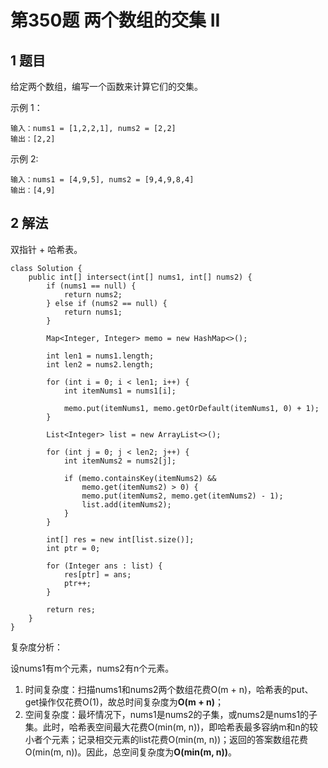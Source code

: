 # 第350题 两个数组的交集 II

## 1 题目

给定两个数组，编写一个函数来计算它们的交集。

示例 1：

```
输入：nums1 = [1,2,2,1], nums2 = [2,2]
输出：[2,2]
```

示例 2:

```
输入：nums1 = [4,9,5], nums2 = [9,4,9,8,4]
输出：[4,9]
```

## 2 解法

双指针 + 哈希表。

```
class Solution {
    public int[] intersect(int[] nums1, int[] nums2) {
        if (nums1 == null) {
            return nums2;
        } else if (nums2 == null) {
            return nums1;
        }

        Map<Integer, Integer> memo = new HashMap<>();

        int len1 = nums1.length;
        int len2 = nums2.length;

        for (int i = 0; i < len1; i++) {
            int itemNums1 = nums1[i];

            memo.put(itemNums1, memo.getOrDefault(itemNums1, 0) + 1);
        }

        List<Integer> list = new ArrayList<>();

        for (int j = 0; j < len2; j++) {
            int itemNums2 = nums2[j];

            if (memo.containsKey(itemNums2) && 
            	memo.get(itemNums2) > 0) {
                memo.put(itemNums2, memo.get(itemNums2) - 1);
                list.add(itemNums2);
            }
        }

        int[] res = new int[list.size()];
        int ptr = 0;

        for (Integer ans : list) {
            res[ptr] = ans;
            ptr++;
        }

        return res;
    }
}
```

复杂度分析：

设nums1有m个元素，nums2有n个元素。

1. 时间复杂度：扫描nums1和nums2两个数组花费O(m + n)，哈希表的put、get操作仅花费O(1)，故总时间复杂度为**O(m + n)**；
2. 空间复杂度：最坏情况下，nums1是nums2的子集，或nums2是nums1的子集。此时，哈希表空间最大花费O(min(m, n))，即哈希表最多容纳m和n的较小者个元素；记录相交元素的list花费O(min(m, n))；返回的答案数组花费O(min(m, n))。因此，总空间复杂度为**O(min(m, n))**。
